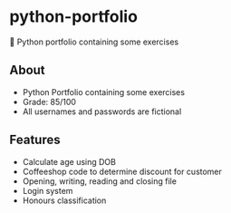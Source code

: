 # python-portfolio
:snake: Python portfolio containing some exercises

## About

- Python Portfolio containing some exercises
- Grade: 85/100
- All usernames and passwords are fictional

## Features

- Calculate age using DOB
- Coffeeshop code to determine discount for customer
- Opening, writing, reading and closing file
- Login system
- Honours classification
